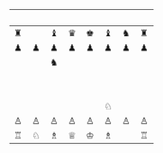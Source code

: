 |　|　|　|　|　|　|　|　|
|--|--|--|--|--|--|--|--|
|♜|  |♝|♛|♚|♝|♞|♜|
|♟|♟|♟|♟|♟|♟|♟|♟|
|　|　|♞|　|　|　|　|　|
|　|　|　|　|　|　|　|　|
|　|　|　|　|　|　|　|　|
|　|　|　|　|　|♘|　|　|
|♙|♙|♙|♙|♙|♙|♙|♙|
|♖|♘|♗|♕|♔|♗|　|♖|
